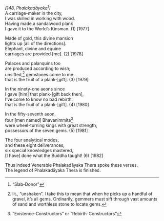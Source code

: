 *\[148. Phalakadāyaka*[^1]*\]*  
A carriage-maker in the city,  
I was skilled in working with wood.  
Having made a sandalwood plank  
I gave it to the World’s Kinsman. (1) \[1977\]

Made of gold, this divine mansion  
lights up \[all of the directions\].  
Elephant, divine and equine  
carriages are provided \[me\]. (2) \[1978\]

Palaces and palanquins too  
are produced according to wish;  
unsifted,[^2] gemstones come to me:  
that is the fruit of a plank-\[gift\]. (3) \[1979\]

In the ninety-one aeons since  
I gave \[him\] that plank-\[gift back then\],  
I’ve come to know no bad rebirth:  
that is the fruit of a plank-\[gift\]. (4) \[1980\]

In the fifty-seventh aeon,  
four \[men named\] Bhavanimmita[^3]  
were wheel-turning kings with great strength,  
possessors of the seven gems. (5) \[1981\]

The four analytical modes,  
and these eight deliverances,  
six special knowledges mastered,  
\[I have\] done what the Buddha taught! (6) \[1982\]

Thus indeed Venerable Phalakadāyaka Thera spoke these verses.  
The legend of Phalakadāyaka Thera is finished.

[^1]: “Slab-Donor”

[^2]: lit., “unshaken”. I take this to mean that when he picks up a
    handful of gravel, it’s all gems. Ordinarily, gemmers must sift
    through vast amounts of sand and worthless stone to locate gems.

[^3]: “Existence-Constructors” or “Rebirth-Constructors”
